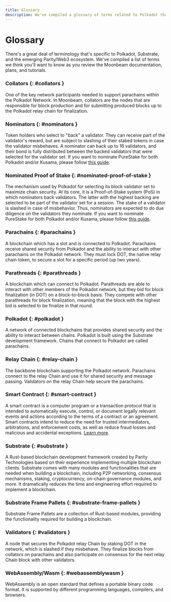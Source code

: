 ```yaml
---
title: Glossary
description: We've compiled a glossary of terms related to Polkadot that'll make it easier to learn more about the ecosystem.
---
```


# Glossary

There's a great deal of terminology that's specific to Polkadot, Substrate, and the emerging Parity/Web3 ecosystem. We've compiled a list of terms we think you'll want to know as you review the Moonbeam documentation, plans, and tutorials.

### Collators {: #collators } 

One of the key network participants needed to support parachains within the Polkadot Network.  In Moonbeam, collators are the nodes that are responsible for block production and for submitting produced blocks up to the Polkadot relay chain for finalization.

### Nominators {: #nominators } 

Token holders who select to "back" a validator. They can receive part of the validator's reward, but are subject to slashing of their staked tokens in case the validator misbehaves. A nominator can back up to 16 validators, and their bond is fully distributed between the backed validators that were selected for the validator set. If you want to nominate PureStake for both Polkadot and/or Kusama, please follow [this guide](https://www.purestake.com/technology/polkadot-validator/).

### Nominated Proof of Stake {: #nominated-proof-of-stake } 

The mechanism used by Polkadot for selecting its block validator set to maximize chain security. At its core, it is a Proof-of-Stake system (PoS) in which nominators back validators. The latter with the highest backing are selected to be part of the validator set for a session. The stake of a validator is slashed in case of misbehavior. Thus, nominators are expected to do due diligence on the validators they nominate. If you want to nominate PureStake for both Polkadot and/or Kusama, please follow [this guide](https://www.purestake.com/technology/polkadot-validator/).

### Parachains {: #parachains } 

A blockchain which has a slot and is connected to Polkadot.  Parachains receive shared security from Polkadot and the ability to interact with other parachains on the Polkadot network. They must lock DOT, the native relay chain token, to secure a slot for a specific period (up two years).

### Parathreads {: #parathreads } 

A blockchain which can connect to Polkadot.  Parathreads are able to interact with other members of the Polkadot network, but they bid for block finalization (in DOT) on a block-to-block basis. They compete with other parathreads for block finalization, meaning that the block with the highest bid is selected to be finalize in that round.

### Polkadot {: #polkadot } 

A network of connected blockchains that provides shared security and the ability to interact between chains.  Polkadot is built using the Substrate development framework.  Chains that connect to Polkadot are called parachains.

### Relay Chain {: #relay-chain } 

The backbone blockchain supporting the Polkadot network.  Parachains connect to the relay Chain and use it for shared security and message passing.  Validators on the relay Chain help secure the parachains.

### Smart Contract {: #smart-contract } 

A smart contract is a computer program or a transaction protocol that is intended to automatically execute, control, or document legally relevant events and actions according to the terms of a contract or an agreement. Smart contracts intend to reduce the need for trusted intermediators, arbitrations, and enforcement costs, as well as reduce fraud losses and malicious and accidental exceptions. [Learn more](https://en.wikipedia.org/wiki/Smart_contract).

### Substrate {: #substrate } 

A Rust-based blockchain development framework created by Parity Technologies based on their experience implementing multiple blockchain clients.  Substrate comes with many modules and functionalities that are needed when building a blockchain, including P2P networking, consensus mechanisms, staking, cryptocurrency, on-chain governance modules, and more.  It dramatically reduces the time and engineering effort required to implement a blockchain. 

### Substrate Frame Pallets {: #substrate-frame-pallets } 

Substrate Frame Pallets are a collection of Rust-based modules, providing the functionality required for building a blockchain.  

### Validators {: #validators } 

A node that secures the Polkadot relay Chain by staking DOT in the network, which is slashed if they misbehave. They finalize blocks from collators on parachains and also participate on consensus for the next relay Chain block with other validators.

### WebAssembly/Wasm {: #webassemblywasm } 

WebAssembly is an open standard that defines a portable binary code format. It is supported by different programming languages, compilers, and browsers.
